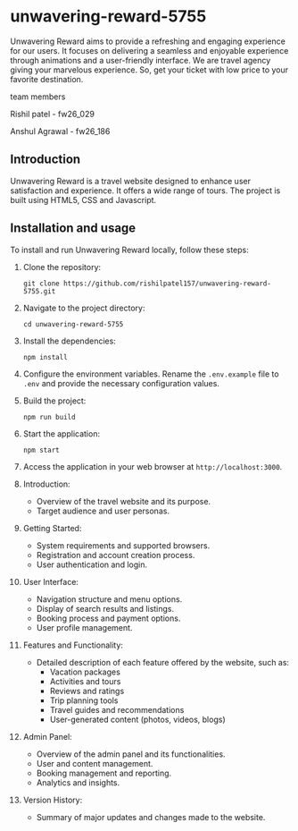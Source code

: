 # unwavering-reward-5755
Unwavering Reward aims to provide a refreshing and engaging experience for our users. It focuses on delivering a seamless and enjoyable experience through animations and a user-friendly interface.
We are travel agency giving your marvelous experience. So, get
your ticket with low price to your favorite destination.

team members 

Rishil patel -  fw26_029

Anshul Agrawal -   fw26_186

## Introduction

Unwavering Reward is a travel website designed to enhance user satisfaction and experience. It offers a wide range of tours. The project is built using HTML5, CSS and Javascript.


## Installation and usage 

To install and run Unwavering Reward locally, follow these steps:

1. Clone the repository:

   ```shell
   git clone https://github.com/rishilpatel157/unwavering-reward-5755.git
   ```

2. Navigate to the project directory:

   ```shell
   cd unwavering-reward-5755
   ```

3. Install the dependencies:

   ```shell
   npm install
   ```

4. Configure the environment variables. Rename the `.env.example` file to `.env` and provide the necessary configuration values.

5. Build the project:

   ```shell
   npm run build
   ```

6. Start the application:

   ```shell
   npm start
   ```

7. Access the application in your web browser at `http://localhost:3000`.


1. Introduction:
   - Overview of the travel website and its purpose.
   - Target audience and user personas.

2. Getting Started:
   - System requirements and supported browsers.
   - Registration and account creation process.
   - User authentication and login.

3. User Interface:
   - Navigation structure and menu options.
   - Display of search results and listings.
   - Booking process and payment options.
   - User profile management.

4. Features and Functionality:
   - Detailed description of each feature offered by the website, such as:
     - Vacation packages
     - Activities and tours
     - Reviews and ratings
     - Trip planning tools
     - Travel guides and recommendations
     - User-generated content (photos, videos, blogs)
  
5. Admin Panel:
   - Overview of the admin panel and its functionalities.
   - User and content management.
   - Booking management and reporting.
   - Analytics and insights.


6. Version History:
    - Summary of major updates and changes made to the website.









